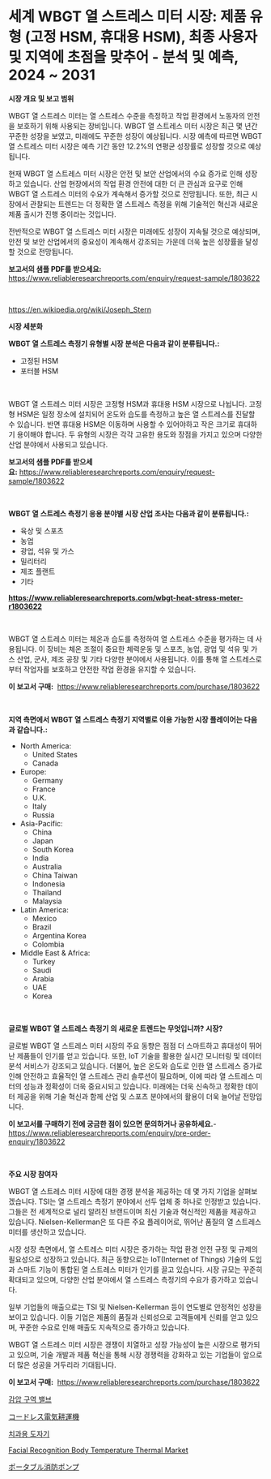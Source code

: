 <p><h1>세계 WBGT 열 스트레스 미터 시장: 제품 유형 (고정 HSM, 휴대용 HSM), 최종 사용자 및 지역에 초점을 맞추어 - 분석 및 예측, 2024 ~ 2031</h1></p><p><strong>시장 개요 및 보고 범위</strong></p>
<p><p>WBGT 열 스트레스 미터는 열 스트레스 수준을 측정하고 작업 환경에서 노동자의 안전을 보호하기 위해 사용되는 장비입니다. WBGT 열 스트레스 미터 시장은 최근 몇 년간 꾸준한 성장을 보였고, 미래에도 꾸준한 성장이 예상됩니다. 시장 예측에 따르면 WBGT 열 스트레스 미터 시장은 예측 기간 동안 12.2%의 연평균 성장률로 성장할 것으로 예상됩니다. </p><p>현재 WBGT 열 스트레스 미터 시장은 안전 및 보안 산업에서의 수요 증가로 인해 성장하고 있습니다. 산업 현장에서의 작업 환경 안전에 대한 더 큰 관심과 요구로 인해 WBGT 열 스트레스 미터의 수요가 계속해서 증가할 것으로 전망됩니다. 또한, 최근 시장에서 관찰되는 트렌드는 더 정확한 열 스트레스 측정을 위해 기술적인 혁신과 새로운 제품 출시가 진행 중이라는 것입니다.</p><p>전반적으로 WBGT 열 스트레스 미터 시장은 미래에도 성장이 지속될 것으로 예상되며, 안전 및 보안 산업에서의 중요성이 계속해서 강조되는 가운데 더욱 높은 성장률을 달성할 것으로 전망됩니다.</p></p>
<p><strong>보고서의 샘플 PDF를 받으세요:</strong> <a href="https://www.reliableresearchreports.com/enquiry/request-sample/1803622">https://www.reliableresearchreports.com/enquiry/request-sample/1803622</a></p>
<p>&nbsp;</p>
<p><a href="https://en.wikipedia.org/wiki/Joseph_Stern">https://en.wikipedia.org/wiki/Joseph_Stern</a></p>
<p><strong>시장 세분화</strong></p>
<p><strong>WBGT 열 스트레스 측정기 유형별 시장 분석은 다음과 같이 분류됩니다.:</strong></p>
<p><ul><li>고정된 HSM</li><li>포터블 HSM</li></ul></p>
<p>&nbsp;</p>
<p><p>WBGT 열 스트레스 미터 시장은 고정형 HSM과 휴대용 HSM 시장으로 나뉩니다. 고정형 HSM은 일정 장소에 설치되어 온도와 습도를 측정하고 높은 열 스트레스를 진달할 수 있습니다. 반면 휴대용 HSM은 이동하며 사용할 수 있어야하고 작은 크기로 휴대하기 용이해야 합니다. 두 유형의 시장은 각각 고유한 용도와 장점을 가지고 있으며 다양한 산업 분야에서 사용되고 있습니다.</p></p>
<p><strong>보고서의 샘플 PDF를 받으세요:</strong>&nbsp;<a href="https://www.reliableresearchreports.com/enquiry/request-sample/1803622">https://www.reliableresearchreports.com/enquiry/request-sample/1803622</a></p>
<p>&nbsp;</p>
<p><strong> WBGT 열 스트레스 측정기 응용 분야별 시장 산업 조사는 다음과 같이 분류됩니다.:</strong></p>
<p><ul><li>육상 및 스포츠</li><li>농업</li><li>광업, 석유 및 가스</li><li>밀리터리</li><li>제조 플랜트</li><li>기타</li></ul></p>
<p><strong><a href="https://www.reliableresearchreports.com/wbgt-heat-stress-meter-r1803622">https://www.reliableresearchreports.com/wbgt-heat-stress-meter-r1803622</a></strong></p>
<p>&nbsp;</p>
<p><p>WBGT 열 스트레스 미터는 체온과 습도를 측정하여 열 스트레스 수준을 평가하는 데 사용됩니다. 이 장비는 체온 조절이 중요한 체력운동 및 스포츠, 농업, 광업 및 석유 및 가스 산업, 군사, 제조 공장 및 기타 다양한 분야에서 사용됩니다. 이를 통해 열 스트레스로부터 작업자를 보호하고 안전한 작업 환경을 유지할 수 있습니다.</p></p>
<p><strong>이 보고서 구매:</strong>&nbsp; <a href="https://www.reliableresearchreports.com/purchase/1803622">https://www.reliableresearchreports.com/purchase/1803622</a></p>
<p>&nbsp;</p>
<p><strong>지역 측면에서 WBGT 열 스트레스 측정기 지역별로 이용 가능한 시장 플레이어는 다음과 같습니다.:</strong></p>
<p><ul>
    <li>
        North America:
        <ul>
            <li>United States</li>
            <li>Canada</li>
        </ul>
    </li>
    <li>
        Europe:
        <ul>
            <li>Germany</li>
            <li>France</li>
            <li>U.K.</li>
            <li>Italy</li>
            <li>Russia</li>
        </ul>
    </li>
    <li>
        Asia-Pacific:
        <ul>
            <li>China</li>
            <li>Japan</li>
            <li>South Korea</li>
            <li>India</li>
            <li>Australia</li>
            <li>China Taiwan</li>
            <li>Indonesia</li>
            <li>Thailand</li>
            <li>Malaysia</li>
        </ul>
    </li>
    <li>
        Latin America:
        <ul>
            <li>Mexico</li>
            <li>Brazil</li>
            <li>Argentina Korea</li>
            <li>Colombia</li>
        </ul>
    </li>
    <li>
        Middle East & Africa:
        <ul>
            <li>Turkey</li>
            <li>Saudi</li>
            <li>Arabia</li>
            <li>UAE</li>
            <li>Korea</li>
        </ul>
    </li>
    </ul></p>
<p>&nbsp;</p>
<p><strong>글로벌 WBGT 열 스트레스 측정기 의 새로운 트렌드는 무엇입니까? 시장?</strong></p>
<p><p>글로벌 WBGT 열 스트레스 미터 시장의 주요 동향은 점점 더 스마트하고 휴대성이 뛰어난 제품들이 인기를 얻고 있습니다. 또한, IoT 기술을 활용한 실시간 모니터링 및 데이터 분석 서비스가 강조되고 있습니다. 더불어, 높은 온도와 습도로 인한 열 스트레스 증가로 인해 안전하고 효율적인 열 스트레스 관리 솔루션이 필요하며, 이에 따라 열 스트레스 미터의 성능과 정확성이 더욱 중요시되고 있습니다. 미래에는 더욱 신속하고 정확한 데이터 제공을 위해 기술 혁신과 함께 산업 및 스포츠 분야에서의 활용이 더욱 늘어날 전망입니다.</p></p>
<p><strong>이 보고서를 구매하기 전에 궁금한 점이 있으면 문의하거나 공유하세요.</strong>- <a href="https://www.reliableresearchreports.com/enquiry/pre-order-enquiry/1803622">https://www.reliableresearchreports.com/enquiry/pre-order-enquiry/1803622</a></p>
<p>&nbsp;</p>
<p><strong>주요 시장 참여자</strong></p>
<p><p>WBGT 열 스트레스 미터 시장에 대한 경쟁 분석을 제공하는 데 몇 가지 기업을 살펴보겠습니다. TSI는 열 스트레스 측정기 분야에서 선두 업체 중 하나로 인정받고 있습니다. 그들은 전 세계적으로 널리 알려진 브랜드이며 최신 기술과 혁신적인 제품을 제공하고 있습니다. Nielsen-Kellerman은 또 다른 주요 플레이어로, 뛰어난 품질의 열 스트레스 미터를 생산하고 있습니다.</p><p>시장 성장 측면에서, 열 스트레스 미터 시장은 증가하는 작업 환경 안전 규정 및 규제의 필요성으로 성장하고 있습니다. 최근 동향으로는 IoT(Internet of Things) 기술의 도입과 스마트 기능이 통합된 열 스트레스 미터가 인기를 끌고 있습니다. 시장 규모는 꾸준히 확대되고 있으며, 다양한 산업 분야에서 열 스트레스 측정기의 수요가 증가하고 있습니다.</p><p>일부 기업들의 매출으로는 TSI 및 Nielsen-Kellerman 등이 연도별로 안정적인 성장을 보이고 있습니다. 이들 기업은 제품의 품질과 신뢰성으로 고객들에게 신뢰를 얻고 있으며, 꾸준한 수요로 인해 매출도 지속적으로 증가하고 있습니다.</p><p>WBGT 열 스트레스 미터 시장은 경쟁이 치열하고 성장 가능성이 높은 시장으로 평가되고 있으며, 기술 개발과 제품 혁신을 통해 시장 경쟁력을 강화하고 있는 기업들이 앞으로 더 많은 성공을 거두리라 기대됩니다.</p></p>
<p><strong>이 보고서 구매:</strong>&nbsp;&nbsp;<a href="https://www.reliableresearchreports.com/purchase/1803622">https://www.reliableresearchreports.com/purchase/1803622</a></p>
<p><p><a href="https://github.com/giancarlo642004/Market-Research-Report-List-2/blob/main/945501233707.md">감압 구역 밸브</a></p><p><a href="https://github.com/RandallRunte2023/Market-Research-Report-List-2/blob/main/426746926363.md">コードレス電気耕運機</a></p><p><a href="https://github.com/rustymarie2024/Market-Research-Report-List-2/blob/main/595897033708.md">치과용 도자기</a></p><p><a href="https://medium.com/@alicemcglynn2022/global-facial-recognition-body-temperature-thermal-market-analysis-trends-forecasts-and-growth-b01a29d4fdaf">Facial Recognition Body Temperature Thermal Market</a></p><p><a href="https://github.com/DanykaKilback/Market-Research-Report-List-2/blob/main/891214026364.md">ポータブル消防ポンプ</a></p></p>